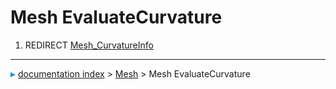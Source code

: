 # Mesh EvaluateCurvature
1.  REDIRECT [Mesh\_CurvatureInfo](Mesh_CurvatureInfo.md)



---
![](images/Right_arrow.png) [documentation index](../README.md) > [Mesh](Mesh_Workbench.md) > Mesh EvaluateCurvature
